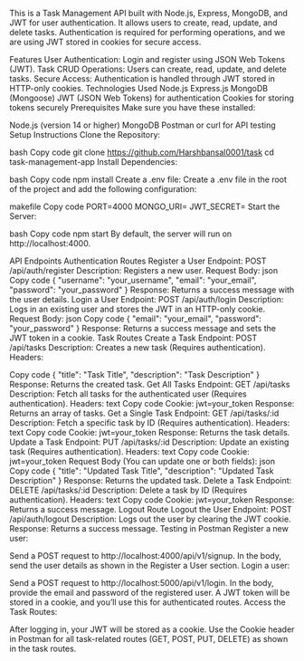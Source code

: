 This is a Task Management API built with Node.js, Express, MongoDB, and JWT for user authentication. It allows users to create, read, update, and delete tasks. Authentication is required for performing operations, and we are using JWT stored in cookies for secure access.

Features
User Authentication: Login and register using JSON Web Tokens (JWT).
Task CRUD Operations: Users can create, read, update, and delete tasks.
Secure Access: Authentication is handled through JWT stored in HTTP-only cookies.
Technologies Used
Node.js
Express.js
MongoDB (Mongoose)
JWT (JSON Web Tokens) for authentication
Cookies for storing tokens securely
Prerequisites
Make sure you have these installed:

Node.js (version 14 or higher)
MongoDB
Postman or curl for API testing
Setup Instructions
Clone the Repository:

bash
Copy code
git clone https://github.com/Harshbansal0001/task
cd task-management-app
Install Dependencies:

bash
Copy code
npm install
Create a .env file: Create a .env file in the root of the project and add the following configuration:

makefile
Copy code
PORT=4000
MONGO_URI=<Your MongoDB Connection String>
JWT_SECRET=<Your JWT Secret Key>
Start the Server:

bash
Copy code
npm start
By default, the server will run on http://localhost:4000.

API Endpoints
Authentication Routes
Register a User
Endpoint: POST /api/auth/register
Description: Registers a new user.
Request Body:
json
Copy code
{
  "username": "your_username",
  "email": "your_email",
  "password": "your_password"
}
Response: Returns a success message with the user details.
Login a User
Endpoint: POST /api/auth/login
Description: Logs in an existing user and stores the JWT in an HTTP-only cookie.
Request Body:
json
Copy code
{
  "email": "your_email",
  "password": "your_password"
}
Response: Returns a success message and sets the JWT token in a cookie.
Task Routes
Create a Task
Endpoint: POST /api/tasks
Description: Creates a new task (Requires authentication).
Headers:

Copy code
{
  "title": "Task Title",
  "description": "Task Description"
}
Response: Returns the created task.
Get All Tasks
Endpoint: GET /api/tasks
Description: Fetch all tasks for the authenticated user (Requires authentication).
Headers:
text
Copy code
Cookie: jwt=your_token
Response: Returns an array of tasks.
Get a Single Task
Endpoint: GET /api/tasks/:id
Description: Fetch a specific task by ID (Requires authentication).
Headers:
text
Copy code
Cookie: jwt=your_token
Response: Returns the task details.
Update a Task
Endpoint: PUT /api/tasks/:id
Description: Update an existing task (Requires authentication).
Headers:
text
Copy code
Cookie: jwt=your_token
Request Body (You can update one or both fields):
json
Copy code
{
  "title": "Updated Task Title",
  "description": "Updated Task Description"
}
Response: Returns the updated task.
Delete a Task
Endpoint: DELETE /api/tasks/:id
Description: Delete a task by ID (Requires authentication).
Headers:
text
Copy code
Cookie: jwt=your_token
Response: Returns a success message.
Logout Route
Logout the User
Endpoint: POST /api/auth/logout
Description: Logs out the user by clearing the JWT cookie.
Response: Returns a success message.
Testing in Postman
Register a new user:

Send a POST request to http://localhost:4000/api/v1/signup.
In the body, send the user details as shown in the Register a User section.
Login a user:

Send a POST request to http://localhost:5000/api/v1/login.
In the body, provide the email and password of the registered user.
A JWT token will be stored in a cookie, and you’ll use this for authenticated routes.
Access the Task Routes:

After logging in, your JWT will be stored as a cookie.
Use the Cookie header in Postman for all task-related routes (GET, POST, PUT, DELETE) as shown in the task routes.